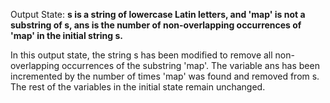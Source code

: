 Output State: **s is a string of lowercase Latin letters, and 'map' is not a substring of s, ans is the number of non-overlapping occurrences of 'map' in the initial string s.**

In this output state, the string s has been modified to remove all non-overlapping occurrences of the substring 'map'. The variable ans has been incremented by the number of times 'map' was found and removed from s. The rest of the variables in the initial state remain unchanged.